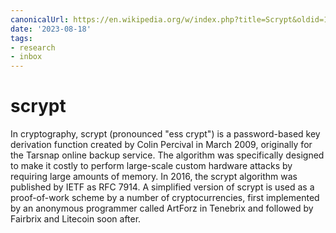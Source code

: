 ```yaml
---
canonicalUrl: https://en.wikipedia.org/w/index.php?title=Scrypt&oldid=1122728631
date: '2023-08-18'
tags:
- research
- inbox
---
```


# scrypt

In cryptography, scrypt (pronounced "ess crypt") is a password-based key derivation function created by Colin Percival in March 2009, originally for the Tarsnap online backup service. The algorithm was specifically designed to make it costly to perform large-scale custom hardware attacks by requiring large amounts of memory. In 2016, the scrypt algorithm was published by IETF as RFC 7914. A simplified version of scrypt is used as a proof-of-work scheme by a number of cryptocurrencies, first implemented by an anonymous programmer called ArtForz in Tenebrix and followed by Fairbrix and Litecoin soon after.